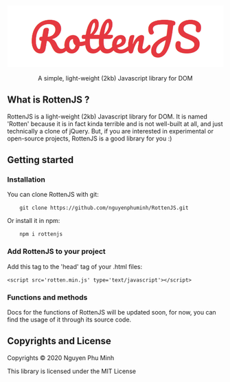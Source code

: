 <div align="center">
	<img src='assets/logo.png'/>
	<br/>
	<p>A simple, light-weight (2kb) Javascript library for DOM</p>
</div>

## What is RottenJS ?
RottenJS is a light-weight (2kb) Javascript library for DOM. It is named 'Rotten' because it is in fact kinda terrible and is not well-built at all, and just technically a clone of jQuery. But, if you are interested in experimental or open-source projects, RottenJS is a good library for you :)

## Getting started
### Installation
You can clone RottenJS with git:

		git clone https://github.com/nguyenphuminh/RottenJS.git

Or install it in npm:

		npm i rottenjs

### Add RottenJS to your project
Add this tag to the 'head' tag of your .html files:

	<script src='rotten.min.js' type='text/javascript'></script>

### Functions and methods
Docs for the functions of RottenJS will be updated soon, for now, you can find the usage of it through its source code.

## Copyrights and License
Copyrights © 2020 Nguyen Phu Minh

This library is licensed under the MIT License
